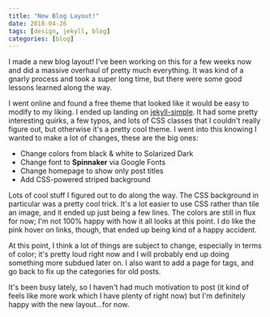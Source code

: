 ```yaml
---
title: "New Blog Layout!"
date: 2018-04-26
tags: [design, jekyll, blog]
categories: [blog]
---
```


I made a new blog layout! I've been working on this for a few weeks now and did a massive overhaul of pretty much everything. It was kind of a gnarly process and took a super long time, but there were some good lessons learned along the way. 

I went online and found a free theme that looked like it would be easy to modify to my liking. I ended up landing on [jekyll-simple](http://jekyllthemes.org/themes/jekyll-simple/). It had some pretty interesting quirks, a few typos, and lots of CSS classes that I couldn't really figure out, but otherwise it's a pretty cool theme. I went into this knowing I wanted to make a lot of changes, these are the big ones:

* Change colors from black & white to Solarized Dark
* Change font to **Spinnaker** via Google Fonts
* Change homepage to show only post titles
* Add CSS-powered striped background

Lots of cool stuff I figured out to do along the way. The CSS background in particular was a pretty cool trick. It's a lot easier to use CSS rather than tile an image, and it ended up just being a few lines. The colors are still in flux for now; I'm not 100% happy with how it all looks at this point. I do like the pink hover on links, though, that ended up being kind of a happy accident. 

At this point, I think a lot of things are subject to change, especially in terms of color; it's pretty loud right now and I will probably end up doing something more subdued later on. I also want to add a page for tags, and go back to fix up the categories for old posts. 

It's been busy lately, so I haven't had much motivation to post (it kind of feels like more work which I have plenty of right now) but I'm definitely happy with the new layout...for now.